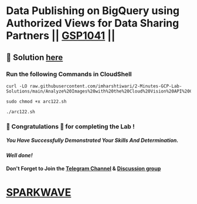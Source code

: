 # Data Publishing on BigQuery using Authorized Views for Data Sharing Partners || [GSP1041](https://www.cloudskillsboost.google/focuses/42016?parent=catalog) ||

## 🔑 Solution [here]()

### Run the following Commands in CloudShell

```
curl -LO raw.githubusercontent.com/imharshtiwari/2-Minutes-GCP-Lab-Solutions/main/Analyze%20Images%20with%20the%20Cloud%20Vision%20API%20Challenge%20Lab/arc122.sh

sudo chmod +x arc122.sh

./arc122.sh
```

### 🐼 Congratulations 🎉 for completing the Lab !

##### *You Have Successfully Demonstrated Your Skills And Determination.*

#### *Well done!*

#### Don't Forget to Join the [Telegram Channel](https://t.me/sparkwave.01) & [Discussion group](https://t.me/sparkwave.01chats)

# [SPARKWAVE](https://www.youtube.com/@sparkwave.01)
